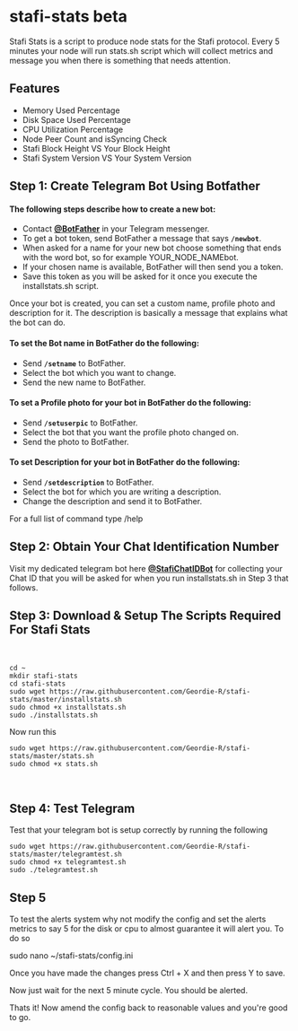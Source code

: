 # stafi-stats beta
Stafi Stats is a script to produce node stats for the Stafi protocol. Every 5 minutes your node will run stats.sh script which will collect metrics and message you when there is something that needs attention.
## Features
* Memory Used Percentage
* Disk Space Used Percentage
* CPU Utilization Percentage
* Node Peer Count and isSyncing Check
* Stafi Block Height VS Your Block Height
* Stafi System Version VS Your System Version

## Step 1: Create Telegram Bot Using Botfather

#### The following steps describe how to create a new bot:

* Contact [**@BotFather**](https://telegram.me/BotFather) in your Telegram messenger.
* To get a bot token, send BotFather a message that says **`/newbot`**.
* When asked for a name for your new bot choose something that ends with the word bot, so for example YOUR_NODE_NAMEbot.
* If your chosen name is available, BotFather will then send you a token.
* Save this token as you will be asked for it once you execute the installstats.sh script.

Once your bot is created, you can set a custom name, profile photo and description for it. The description is basically a message that explains what the bot can do.

#### To set the Bot name in BotFather do the following:

* Send **`/setname`** to BotFather.
* Select the bot which you want to change.
* Send the new name to BotFather.

#### To set a Profile photo for your bot in BotFather do the following:

* Send **`/setuserpic`** to BotFather.
* Select the bot that you want the profile photo changed on.
* Send the photo to BotFather.

#### To set Description for your bot in BotFather do the following:

* Send **`/setdescription`** to BotFather.
* Select the bot for which you are writing a description.
* Change the description and send it to BotFather.

For a full list of command type /help

## Step 2: Obtain Your Chat Identification Number

Visit my dedicated telegram bot here [**@StafiChatIDBot**](https://t.me/StafiChatIDBot) for collecting your Chat ID that you will be asked for when you run installstats.sh in Step 3 that follows.

## Step 3: Download & Setup The Scripts Required For Stafi Stats

<br>

```
cd ~
mkdir stafi-stats
cd stafi-stats
sudo wget https://raw.githubusercontent.com/Geordie-R/stafi-stats/master/installstats.sh
sudo chmod +x installstats.sh
sudo ./installstats.sh

```

Now run this

```
sudo wget https://raw.githubusercontent.com/Geordie-R/stafi-stats/master/stats.sh
sudo chmod +x stats.sh
```
<br>

## Step 4: Test Telegram

Test that your telegram bot is setup correctly by running the following

```
sudo wget https://raw.githubusercontent.com/Geordie-R/stafi-stats/master/telegramtest.sh
sudo chmod +x telegramtest.sh
sudo ./telegramtest.sh
```

## Step 5

To test the alerts system why not modify the config and set the alerts metrics to say 5 for the disk or cpu to almost guarantee it will alert you.  To do so

sudo nano ~/stafi-stats/config.ini

Once you have made the changes press Ctrl + X and then press Y to save.

Now just wait for the next 5 minute cycle.  You should be alerted.

Thats it! Now amend the config back to reasonable values and you're good to go.
